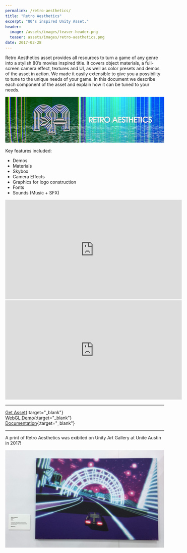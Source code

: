 ```yaml
---
permalink: /retro-aesthetics/
title: "Retro Aesthetics"
excerpt: "80's inspired Unity Asset."
header:
  image: /assets/images/teaser-header.png
  teaser: assets/images/retro-aesthetics.png
date: 2017-02-28
---
```


Retro Aesthetics asset provides all resources to turn a game of any genre into a stylish 80’s movies inspired title. It covers object materials, a full-screen camera effect, textures and UI, as well as color presets and demos of the asset in action. We made it easily extensible to give you a possibility to tune to the unique needs of your game. In this document we describe each component of the asset and explain how it can be tuned to your needs.  

![](/assets/images/retro-aesthetics-header.png)

Key features included:
  * Demos  
  * Materials 
  * Skybox  
  * Camera Effects  
  * Graphics for logo construction  
  * Fonts  
  * Sounds (Music + SFX)

<iframe width="560" height="315" src="https://www.youtube.com/embed/suI6L7yR0D4" title="YouTube video player" frameborder="0" allow="accelerometer; autoplay; clipboard-write; encrypted-media; gyroscope; picture-in-picture" allowfullscreen></iframe>  
  
  
<iframe width="560" height="315" src="https://www.youtube.com/embed/8EcD7yOba0Y" title="YouTube video player" frameborder="0" allow="accelerometer; autoplay; clipboard-write; encrypted-media; gyroscope; picture-in-picture" allowfullscreen></iframe>  

---

[Get Asset](https://assetstore.unity.com/packages/tools/particles-effects/retro-aesthetics-79538?aid=1101lHzQ&utm_source=aff){:target="_blank"}  
[WebGL Demo](http://dustyroom.com/retro-aesthetics/demo1/){:target="_blank"}  
[Documentation](/retro-aesthetics-online-manual/){:target="_blank"}  

---

A print of Retro Aesthetics was exibited on Unity Art Gallery at Unite Austin in 2017!  

![](/assets/images/retro-aesthetics-IMG_2785-1-1024x627.jpg)